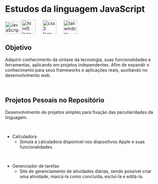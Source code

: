 # Estudos da linguagem JavaScript
<div><img src="https://techstack-generator.vercel.app/js-icon.svg" alt="JavaScript" width="50" height="40" />
   <img src="https://cdn.jsdelivr.net/gh/devicons/devicon/icons/html5/html5-original.svg" height="45" alt="html5 logo"  />
  <img width="15" />
    <img src="https://cdn.jsdelivr.net/gh/devicons/devicon/icons/css3/css3-original.svg" height="45" alt="css3 logo"  />
  <img width="15" />
  <img src="https://cdn.jsdelivr.net/gh/devicons/devicon/icons/tailwindcss/tailwindcss-original-wordmark.svg" height="45" alt="tailwindcss logo"  />
  <img width="15" />
  
</div>
  
## Objetivo
Adquirir conhecimento da sintaxe da tecnologia, suas funcionalidades e ferramentas, aplicando em projetos independentes. Afim de expandir o conhecimento para seus frameworks e aplicações reais, auxiliando no desenvolvimento web.

<br>


## Projetos Pesoais no Repositório
Desenvolvimento de projetos simples para fixação das peculiaridades da linguagem.

<br>

- Calculadora
  - Simula a calculadora disponível nos dispositivos Apple e suas funcionalidades.
    
<br>

- Gerenciador de tarefas
  - Site de gerenciamento de atividades diárias, sendo possível criar uma atividade, marcá-la como concluída, excluí-la e editá-la.
